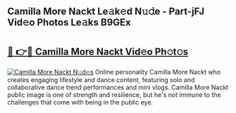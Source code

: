 ## Camilla More Nackt Le𝚊k𝚎d N𝚞𝚍e - Part-jFJ Vid𝚎o Photos Le𝚊ks B9GEx

# <h2><a href="http://fb3i5n.evod.top/?m=Camilla+More+Nackt">🔗 👉🔴 Camilla More Nackt Vid𝚎o Ph𝚘t𝚘s</a></h2>

[![Camilla More Nackt N𝚞d𝚎s](https://i.imgur.com/8V9OHl7.gif)](http://fb3i5n.evod.top/?m=Camilla+More+Nackt)
Online personality Camilla More Nackt who creates engaging lifestyle and dance content, featuring solo and collaborative dance trend performances and mini vlogs. Camilla More Nackt public image is one of strength and resilience, but he's not immune to the challenges that come with being in the public eye. 
